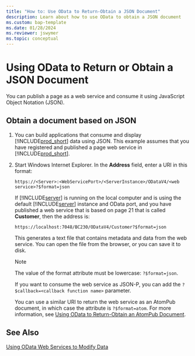 ```yaml
---
title: "How to: Use OData to Return-Obtain a JSON Document"
description: Learn about how to use OData to obtain a JSON document
ms.custom: bap-template
ms.date: 01/28/2024
ms.reviewer: jswymer
ms.topic: conceptual
---
```

# Using OData to Return or Obtain a JSON Document
You can publish a page as a web service and consume it using JavaScript Object Notation \(JSON\).  
  
## Obtain a document based on JSON  
  
1.  You can build applications that consume and display [!INCLUDE[prod_short](../developer/includes/prod_short.md)] data using JSON. This example assumes that you have registered and published a page web service in [!INCLUDE[prod_short](../developer/includes/prod_short.md)].
  
2.  Start Windows Internet Explorer. In the **Address** field, enter a URI in this format:  
  
    ```  
    https://<Server>:<WebServicePort>/<ServerInstance>/ODataV4/<web service>?$format=json  
    ```  
  
    If [!INCLUDE[server](../developer/includes/server.md)] is running on the local computer and is using the default [!INCLUDE[server](../developer/includes/server.md)] instance and OData port, and you have published a web service that is based on page 21 that is called **Customer**, then the address is:  
  
    ```  
    https://localhost:7048/BC230/ODataV4/Customer?$format=json  
    ```  
  
     This generates a text file that contains metadata and data from the web service. You can open the file from the browser, or you can save it to disk.  
  
    > [!NOTE]  
    >  The value of the format attribute must be lowercase: `?$format=json`.  
  
     If you want to consume the web service as JSON-P, you can add the `?$callback=<callback function name>` parameter.  
  
     You can use a similar URI to return the web service as an AtomPub document, in which case the attribute is `?$format=atom`. For more information, see [Using OData to Return-Obtain an AtomPub Document](Return-Obtain-an-AtomPub-Document.md).  
  
## See Also  
 [Using OData Web Services to Modify Data](use-odata-to-modify-data.md)
